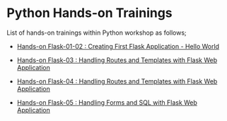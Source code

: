 # Python Hands-on Trainings

List of hands-on trainings within Python workshop as follows;

- [Hands-on Flask-01-02 : Creating First Flask Application - Hello World](./flask-01-02-hello-world-app-Jinja-Template/README.md)

- [Hands-on Flask-03    : Handling Routes and Templates with Flask Web Application](./flask-03-handling-routes-and-templates-on-ec2-linux2/README.md)

- [Hands-on Flask-04    : Handling Routes and Templates with Flask Web Application](./flask-04-handling-forms-run-on-ec2-linux2/README.md)

- [Hands-on Flask-05    : Handling Forms and SQL with Flask Web Application](./flask-05-Handling-Forms-and-SQL-with-Flask-Web-Application/README.md)




